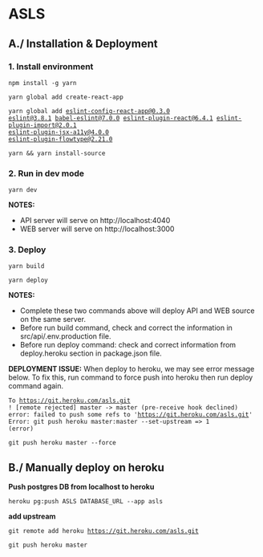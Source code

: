 # ASLS

## A./ Installation & Deployment

### 1. Install environment
<code>npm install -g yarn</code>

<code>yarn global add create-react-app</code>

<code>yarn global add eslint-config-react-app@0.3.0 eslint@3.8.1 babel-eslint@7.0.0 eslint-plugin-react@6.4.1 eslint-plugin-import@2.0.1 eslint-plugin-jsx-a11y@4.0.0 eslint-plugin-flowtype@2.21.0</code>

<code>yarn && yarn install-source</code>


### 2. Run in dev mode

<code>yarn dev</code>

**NOTES:**
- API server will serve on http://localhost:4040
- WEB server will serve on http://localhost:3000


### 3. Deploy

<code>yarn build</code>

<code>yarn deploy</code>

**NOTES:**
- Complete these two commands above will deploy API and WEB source on the same server.
- Before run build command, check and correct the information in src/api/.env.production file.
- Before run deploy command: check and correct information from deploy.heroku section in package.json file.

**DEPLOYMENT ISSUE:**
When deploy to heroku, we may see error message below. To fix this, run command to force push into heroku then run deploy command again.

<code>To https://git.heroku.com/asls.git
 ! [remote rejected] master -> master (pre-receive hook declined)
error: failed to push some refs to 'https://git.heroku.com/asls.git'
Error: git push heroku master:master --set-upstream => 1 (error)</code>

<code>git push heroku master --force</code>


## B./ Manually deploy on heroku

**Push postgres DB from localhost to heroku**

<code>heroku pg:push ASLS DATABASE_URL --app asls</code>

**add upstream**

<code>git remote add heroku https://git.heroku.com/asls.git</code>

<code>git push heroku master</code>